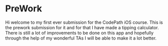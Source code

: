 # PreWork

Hi welcome to my first ever submission for the CodePath iOS course. This is the prework submission for it and for that I have made a tipping calculator. 
There is still a lot of improvements to be done on this app and hopefully through the help of my wonderful TAs I will be able to make it a lot better.

